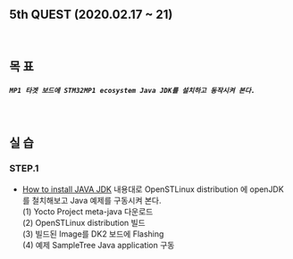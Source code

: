 ## 5th QUEST (2020.02.17 ~ 21)
<br/>

## 목 표
##### `MP1 타겟 보드에 STM32MP1 ecosystem Java JDK를 설치하고 동작시켜 본다.`
<br/>

## 실 습
### STEP.1
+ [How to install JAVA JDK](https://wiki.st.com/stm32mpu/wiki/How_to_install_JAVA_JDK) 내용대로 OpenSTLinux distribution 에 openJDK를 철치해보고 Java 예제를 구동시켜 본다.<br/>
  (1) Yocto Project meta-java 다운로드<br/>
  (2) OpenSTLinux distribution 빌드<br/>
  (3) 빌드된 Image를 DK2 보드에 Flashing<br/>
  (4) 예제 SampleTree Java application 구동<br/>
